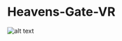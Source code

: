 # Heavens-Gate-VR

![alt text](https://github.com/CastleBomber/Heavens-Gate-VR/blob/main/Hello%20World%20VR/Images/POSTER.png)